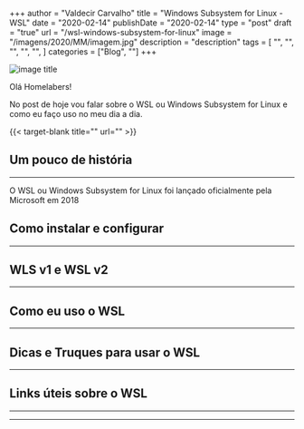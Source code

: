 +++
author = "Valdecir Carvalho"
title = "Windows Subsystem for Linux - WSL"
date = "2020-02-14"
publishDate = "2020-02-14"
type = "post"
draft = "true"
url = "/wsl-windows-subsystem-for-linux"
image = "/imagens/2020/MM/imagem.jpg"
description = "description"
tags = [
    "",
    "",
    "",
	"",
    "",
]
categories = ["Blog", ""]
+++

![image title](/imagens/2020/MM/imagem.jpg)

Olá Homelabers!

No post de hoje vou falar sobre o WSL ou Windows Subsystem for Linux e como eu faço uso no meu dia a dia.

{{< target-blank title="" url="" >}}

## Um pouco de história
----

O WSL ou Windows Subsystem for Linux foi lançado oficialmente pela Microsoft em 2018

## Como instalar e configurar
----

## WLS v1 e WSL v2
----

## Como eu uso o WSL
----

## Dicas e Truques para usar o WSL
----

## Links úteis sobre o WSL
----

----
